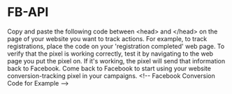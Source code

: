 FB-API
======

Copy and paste the following code between &lt;head> and &lt;/head> on the page of your website you want to track actions. For example, to track registrations, place the code on your 'registration completed' web page. To verify that the pixel is working correctly, test it by navigating to the web page you put the pixel on. If it's working, the pixel will send that information back to Facebook. Come back to Facebook to start using your website conversion-tracking pixel in your campaigns. &lt;!-- Facebook Conversion Code for Example -->
